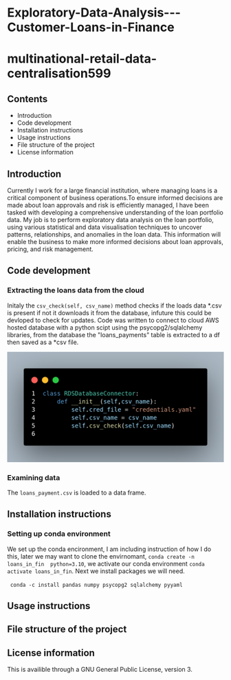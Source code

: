 # Exploratory-Data-Analysis---Customer-Loans-in-Finance
# multinational-retail-data-centralisation599

## Contents
* Introduction
* Code development
* Installation instructions
* Usage instructions
* File structure of the project
* License information


## Introduction
Currently I work for a large financial institution, where managing loans is a critical component of business operations.To ensure informed decisions are made about loan approvals and risk is efficiently managed, I have been tasked with developing a comprehensive understanding of the loan portfolio data. My job is to perform exploratory data analysis on the loan portfolio, using various statistical and data visualisation techniques to uncover patterns, relationships, and anomalies in the loan data. This information will enable the business to make more informed decisions about loan approvals, pricing, and risk management.

## Code development

### Extracting the loans data from the cloud
Initaly the ```csv_check(self, csv_name)``` method checks if the loads data *.csv is present if not it downloads it from the database, infuture this could be devloped to check for updates. Code was written to connect to cloud AWS hosted database with a python scipt using the psycopg2/sqlalchemy libraries, from the database the "loans_payments" table is extracted to a df then saved as a *csv file. 

 ![Alt](/init_img.png "__init_ magic method")

### Examining data
The ```loans_payment.csv``` is loaded to a data frame.

## Installation instructions

### Setting up conda environment
We set up the conda encironment, I am including instruction of how I do this, later we may want to clone the envirnomant, ```conda create -n loans_in_fin  python=3.10```, we activate our conda environment ```conda activate loans_in_fin```. Next we install packages we will need.

``` conda -c install pandas numpy psycopg2 sqlalchemy pyyaml```

## Usage instructions

## File structure of the project

## License information

This is availible through a GNU General Public License, version 3.
